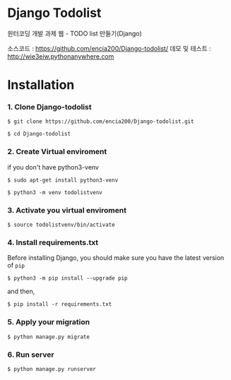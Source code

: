 Django Todolist
============================
윈터코딩 개발 과제 웹 - TODO list 만들기(Django)

소스코드 : https://github.com/encia200/Django-todolist/
데모 및 테스트 : http://wie3eiw.pythonanywhere.com

Installation
============

### 1. Clone Django-todolist

    $ git clone https://github.com/encia200/Django-todolist.git
    
    $ cd Django-todolist

### 2. Create Virtual enviroment

if you don't have python3-venv

    $ sudo apt-get install python3-venv
    
    $ python3 -m venv todolistvenv
    
### 3. Activate you virtual enviroment
   
    $ source todolistvenv/bin/activate

### 4. Install requirements.txt

Before installing Django, you should make sure you have the latest version of ``pip``
    
    $ python3 -m pip install --upgrade pip
    
and then,
    
    $ pip install -r requirements.txt
    
### 5. Apply your migration

    $ python manage.py migrate

### 6. Run server

    $ python manage.py runserver
